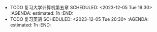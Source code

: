 - TODO 复习大学计算机第五章
  SCHEDULED: <2023-12-05 Tue 19:30>
  :AGENDA:
  estimated: 1h
  :END:
- TODO 复习英语
  SCHEDULED: <2023-12-05 Tue 20:30>
  :AGENDA:
  estimated: 1h
  :END:
